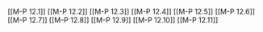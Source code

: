 [[M-P 12.1]]
[[M-P 12.2]]
[[M-P 12.3]]
[[M-P 12.4]]
[[M-P 12.5]]
[[M-P 12.6]]
[[M-P 12.7]]
[[M-P 12.8]]
[[M-P 12.9]]
[[M-P 12.10]]
[[M-P 12.11]]